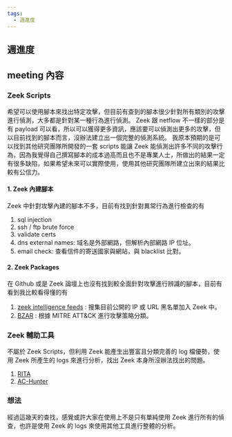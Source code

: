 ```yaml
---
tags:
  - 週進度
---
```

## 週進度

## meeting 內容
### Zeek Scripts
希望可以使用腳本來找出特定攻擊，但目前有查到的腳本很少針對所有類別的攻擊進行偵測，大多都是針對某一種行為進行偵測。
Zeek 跟 netflow 不一樣的部分是有 payload 可以看，所以可以獲得更多資訊，應該要可以偵測出更多的攻擊，但以目前找到的腳本而言，沒辦法建立出一個完整的偵測系統。
我原本預期的是可以找到其他研究團隊所開發的一套 scripts 能讓 Zeek 能偵測出許多不同的攻擊行為，因為我覺得自己撰寫腳本的成本過高而且也不是專業人士，所做出的結果一定有很多缺陷，如果希望未來可以實際使用，使用其他研究團隊所建立出來的結果比較有公信力。
#### 1. Zeek 內建腳本
Zeek 中針對攻擊內建的腳本不多，目前有找到針對異常行為進行檢查的有
1. sql injection
2. ssh / ftp brute force
3. validate certs
4. dns external names: 域名是外部網路，但解析內部網路 IP 位址。
5. email check: 查看信件的寄送國家與網站，與 blacklist 比對。
#### 2. Zeek Packages
在 Github 或是 Zeek 論壇上也沒有找到較全面針對攻擊進行辨識的腳本，目前有看到我比較看得懂的有
1. [zeek intelligence feeds](https://github.com/CriticalPathSecurity/Zeek-Intelligence-Feeds) : 搜集目前公開的 IP 或 URL 黑名單加入 Zeek 中。
2. [BZAR](https://github.com/mitre-attack/bzar) : 根據 MITRE ATT&CK 進行攻擊策略分類。
### Zeek 輔助工具
不屬於 Zeek Scripts，但利用 Zeek 能產生出豐富且分類完善的 log 檔優勢，使用 Zeek 所產生的 logs 來進行分析，找出 Zeek 本身所沒辦法找出的問題。
1. [RITA](https://www.activecountermeasures.com/free-tools/rita/)
2. [AC-Hunter](https://www.activecountermeasures.com/ac-hunter/)
### 想法
經過這幾天的查找，感覺或許大家在使用上不是只有單純使用 Zeek 進行所有的偵查，也許是使用 Zeek 的 logs 來使用其他工具進行整體的分析。